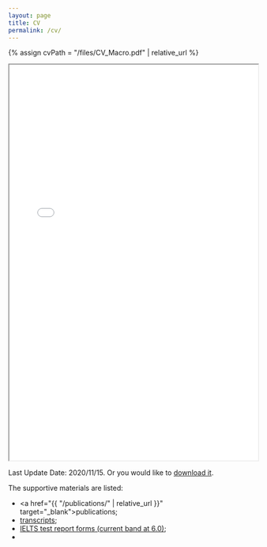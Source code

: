 ```yaml
---
layout: page
title: CV
permalink: /cv/
---
```


{% assign cvPath = "/files/CV_Macro.pdf" | relative_url %}

<iframe src="{{ cvPath }}" width="100%" height="800em"></iframe>



Last Update Date: 2020/11/15. Or you would like to <a href="{{ cvPath }}" target="_blank">download it</a>.

The supportive materials are listed:

+ <a href="{{ "/publications/" | relative_url }}" target="_blank">publications</a>;
+ <a href="{{ site.baseurl }}{% post_url 2020-11-15-transcripts %}" target="_blank">transcripts</a>;
+ <a href="{{ site.baseurl }}{% post_url 2020-11-15-IELTS-test-report-forms %}" target="_blank">IELTS test report forms (current band at 6.0)</a>;
+ 


